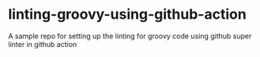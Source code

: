 # linting-groovy-using-github-action
A sample repo for setting up the linting for groovy code using github super linter in github action
